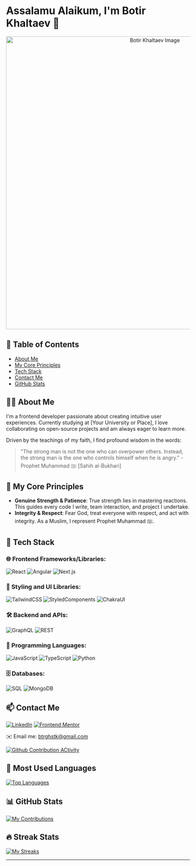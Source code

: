 # Assalamu Alaikum, I'm Botir Khaltaev 👋

<div align="center">
  <img src="https://i.redd.it/6kmghsev58j71.jpg" width="800" alt="Botir Khaltaev Image">
</div>

## 📜 Table of Contents

- [About Me](#about-me)
- [My Core Principles](#my-core-principles)
- [Tech Stack](#tech-stack)
- [Contact Me](#contact-me)
- [GitHub Stats](#github-stats)

## 🧑‍💻 About Me

I'm a frontend developer passionate about creating intuitive user experiences. Currently studying at [Your University or Place], I love collaborating on open-source projects and am always eager to learn more.

Driven by the teachings of my faith, I find profound wisdom in the words:

> "The strong man is not the one who can overpower others. Instead, the strong man is the one who controls himself when he is angry." - Prophet Muhammad ﷺ [Sahih al-Bukhari]

## 🌱 My Core Principles

- **Genuine Strength & Patience**: True strength lies in mastering reactions. This guides every code I write, team interaction, and project I undertake.
- **Integrity & Respect**: Fear God, treat everyone with respect, and act with integrity. As a Muslim, I represent Prophet Muhammad ﷺ.

## 🔧 Tech Stack

### 🌐 Frontend Frameworks/Libraries:
![React](https://img.shields.io/badge/-React-20232a?style=for-the-badge&logo=react&logoColor=white)
![Angular](https://img.shields.io/badge/-Angular-red?style=for-the-badge&logo=angular&logoColor=white)
![Next.js](https://img.shields.io/badge/-Next.js-black?style=for-the-badge&logo=next.js&logoColor=white)

### 💅 Styling and UI Libraries:
![TailwindCSS](https://img.shields.io/badge/-TailwindCSS-38B2AC?style=for-the-badge&logo=tailwind-css&logoColor=white)
![StyledComponents](https://img.shields.io/badge/-Styled%20Components-DB7093?style=for-the-badge&logo=styled-components&logoColor=white)
![ChakraUI](https://img.shields.io/badge/-ChakraUI-319795?style=for-the-badge)

### 🛠️ Backend and APIs:
![GraphQL](https://img.shields.io/badge/-GraphQL-E10098?style=for-the-badge&logo=graphql&logoColor=white)
![REST](https://img.shields.io/badge/-REST-02569B?style=for-the-badge)

### 📜 Programming Languages:
![JavaScript](https://img.shields.io/badge/-JavaScript-F7DF1E?style=for-the-badge&logo=javascript&logoColor=black)
![TypeScript](https://img.shields.io/badge/-TypeScript-007ACC?style=for-the-badge&logo=typescript&logoColor=white)
![Python](https://img.shields.io/badge/-Python-3776AB?style=for-the-badge&logo=python&logoColor=white)

### 🗄️ Databases:
![SQL](https://img.shields.io/badge/-SQL-336791?style=for-the-badge)
![MongoDB](https://img.shields.io/badge/-MongoDB-black?style=for-the-badge&logo=mongodb&logoColor=white)


## 📫 Contact Me

[![LinkedIn](https://img.shields.io/badge/LinkedIn-0077B5?style=for-the-badge&logo=linkedin&logoColor=white)](https://www.linkedin.com/in/botir-khaltaev-964977264/)
[![Frontend Mentor](https://img.shields.io/badge/Frontend%20Mentor-4C4C4C?style=for-the-badge&logo=frontendmentor&logoColor=white)](https://www.frontendmentor.io/profile/botirk38)

✉️ Email me: [btrghstk@gmail.com](mailto:btrghstk@gmail.com)


[![Github Contribution ACtivity](https://github-readme-activity-graph.vercel.app/graph?username=botirk38theme=dracula)](https://github.com/botirk38/github-readme-activity-graph)

## 🌈 Most Used Languages

[![Top Languages](https://github-readme-stats.vercel.app/api/top-langs/?username=botirk38&layout=compact&theme=radical)](https://github.com/botirk38)



## 📊 GitHub Stats

[![My Contributions](https://github-readme-stats.vercel.app/api?username=botirk38&show_icons=true&theme=radical)](https://github.com/botirk38)

## 🔥 Streak Stats

[![My Streaks](https://github-readme-streak-stats.herokuapp.com?user=botirk38&theme=radical)](https://github.com/botirk38)

---



